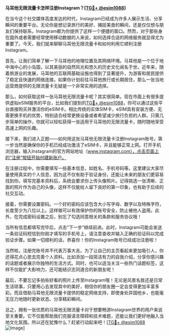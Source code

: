 **马耳他无限流量卡怎样注册Instagram？[[TG💪+ @esim1088](https://t.me/s/esim1088)]**

在当今这个社交媒体高度发达的时代，Instagram已经成为许多人展示生活、分享瞬间的重要平台。无论你是想记录旅行的美好、捕捉美食的瞬间，还是仅仅想与朋友们保持联系，Instagram都为你提供了这样一个便捷的窗口。然而，对于那些身在国外或者需要经常使用移动数据的人来说，如何选择合适的网络服务就显得尤为重要了。今天，我们就来聊聊马耳他无限流量卡和如何利用它顺利注册Instagram。

首先，让我们简单了解一下马耳他的地理位置及其网络环境。马耳他是一个位于地中海中心的小岛国，以其美丽的自然风光和悠久的历史文化闻名于世。近年来，随着旅游业的发展，马耳他的互联网基础设施也得到了显著提升，为游客和居民提供了稳定且快速的网络连接。如果你计划前往马耳他旅行或长期居住，那么一张当地运营商提供的无限流量卡无疑是一个非常实用的选择。

那么，如何获取这样一张马耳他无限流量卡呢？其实很简单。现在市面上有很多提供虚拟eSIM服务的平台，比如我们提到的[TG💪+ @esim1088](https://t.me/s/esim1088)，你可以通过这些平台直接购买并激活你的eSIM卡。相比传统的实体SIM卡，eSIM具有安装方便、无需更换手机的优势，特别适合经常更换设备或者希望减少旅行负担的人群。只需几步简单的操作，你就可以轻松获得一张适用于马耳他的无限流量卡，随时随地享受高速上网的乐趣。

接下来，我们进入正题——如何用这张马耳他无限流量卡注册Instagram账号。第一步当然是确保你的手机已经成功激活了eSIM卡，并且能够正常上网。打开手机浏览器，输入Instagram的官方网站地址（www.instagram.com），点击页面上的“注册”按钮开始创建新账户。

在注册过程中，你需要填写一些基本信息，如姓名、手机号码等。这里建议大家尽量使用真实的个人信息，因为这不仅有助于验证身份，还能让未来的朋友们更容易找到你。填写完基本资料后，系统会要求你上传头像照片。记得挑选一张清晰、正面的照片作为自己的头像，这样不仅能给人留下良好的第一印象，也有助于后续的社交互动。

接着，你需要设置密码。一个好的密码应该包含大小写字母、数字以及特殊字符，长度至少为八位以上。这样做可以有效保护你的账号安全，防止被他人盗用。此外，在完成密码设置之后，别忘了勾选同意相关的条款和服务协议哦！

当所有信息都填写完毕后，点击“下一步”继续前进。此时，Instagram可能会发送一条验证码短信到你刚才填写的手机号上，请注意查收并输入正确的验证码以完成验证步骤。如果一切顺利的话，恭喜你！你的Instagram账号已经成功注册啦！

当然啦，注册完账号并不代表万事大吉。为了让自己的主页看起来更加吸引人，你还得花点心思去完善个人资料。比如添加一段简洁有力的自我介绍，分享你感兴趣的话题或者展示你独特的生活方式。同时，也可以适当关注一些热门话题标签，这样不仅能扩大影响力，还可能结识志同道合的新朋友呢！

最后，不要忘记多拍些好看的照片上传至Instagram哦！无论是风景名胜还是日常生活琐事，只要用心去发现其中的美好，相信你的朋友圈一定会变得更加丰富多彩。而且借助马耳他无限流量卡提供的稳定网络支持，即使身处异国他乡，也能毫无压力地随时更新状态、分享精彩瞬间。

总之，拥有一张优质的马耳他无限流量卡对于想要畅游Instagram世界的用户来说至关重要。它不仅能帮助我们克服语言障碍和技术难题，还能让我们更好地融入当地文化氛围。所以还在犹豫什么？赶紧行动起来吧！[[TG💪+ @esim1088](https://t.me/s/esim1088) ![Image](https://i.postimg.cc/4NQfJmqS/Snipaste-2025-05-13-00-14-12.png)]